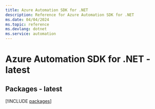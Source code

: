 ```yaml
---
title: Azure Automation SDK for .NET
description: Reference for Azure Automation SDK for .NET
ms.date: 04/04/2024
ms.topic: reference
ms.devlang: dotnet
ms.service: automation
---
```

# Azure Automation SDK for .NET - latest
## Packages - latest
[!INCLUDE [packages](automation-index.md)]